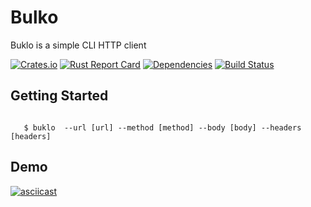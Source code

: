 # Bulko
 Buklo is a simple CLI HTTP client


[![Crates.io][crates-badge]][crates-url]
[![Rust Report Card](https://rust-reportcard.xuri.me/badge/github.com/ghishadow/bulko)](https://rust-reportcard.xuri.me/report/github.com/ghishadow/bulko)
[![Dependencies][dependencies-badge]][dependencies-url]
[![Build Status][actions-badge]][actions-url]



 ## Getting Started

 ``` shell

    $ buklo  --url [url] --method [method] --body [body] --headers [headers]

```

## Demo

[![asciicast](https://asciinema.org/a/486793.svg)](https://asciinema.org/a/486793)


[crates.io-badge]: https://img.shields.io/crates/v/buklo?style=flat-square

[crates-badge]: https://img.shields.io/crates/v/buklo.svg
[crates-url]: https://crates.io/crates/buklo
[actions-badge]: https://github.com/ghishadow/buklo/workflows/release/badge.svg
[actions-url]: https://github.com/ghishadow/buklo/actions/workflows/release.yml?query=branch%3Amain
[docs-badge]: https://img.shields.io/docsrs/buklo.svg
[docs-url]: https://docs.rs/buklo
[dependencies-badge]: https://img.shields.io/librariesio/release/cargo/buklo.svg
[dependencies-url]: https://crates.io/crates/buklo/dependencies
